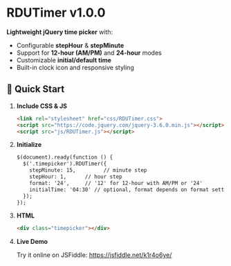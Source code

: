 # RDUTimer v1.0.0

**Lightweight jQuery time picker** with:

- Configurable **stepHour** & **stepMinute**  
- Support for **12-hour (AM/PM)** and **24-hour** modes  
- Customizable **initial/default time**  
- Built-in clock icon and responsive styling  

## 🚀 Quick Start

1. **Include CSS & JS**  
   ```html
   <link rel="stylesheet" href="css/RDUTimer.css">
   <script src="https://code.jquery.com/jquery-3.6.0.min.js"></script>
   <script src="js/RDUTimer.js"></script>

2. **Initialize**
    ```html
    $(document).ready(function () {
      $('.timepicker').RDUTimer({
        stepMinute: 15,         // minute step
        stepHour: 1,      // hour step
        format: '24',     // '12' for 12-hour with AM/PM or '24'
        initialTime: '04:30' // optional, format depends on format setting (exam: 08:30 PM / 20:30)
      });
    });

3. **HTML**
    ```html
    <div class="timepicker"></div>

4. **Live Demo**

    Try it online on JSFiddle: https://jsfiddle.net/k1r4o6ye/
